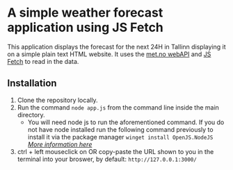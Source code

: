 # A simple weather forecast application using JS Fetch

This application displays the forecast for the next 24H in Tallinn displaying it on a simple plain text HTML website. It uses the [met.no webAPI](https://api.met.no/weatherapi/locationforecast/2.0/documentation) and [JS Fetch](https://developer.mozilla.org/en-US/docs/Web/API/Fetch_API/Using_Fetch) to read in the data.

## Installation
1. Clone the repository locally.
2. Run the command `node app.js` from the command line inside the main directory.
    - You will need node js to run the aforementioned command. If you do not have node installed run the following command previously to install it via the package manager `winget install OpenJS.NodeJS` *[More information here](https://nodejs.org/en/download/package-manager/#windows-1)*
3. ctrl + left mouseclick on OR copy-paste the URL shown to you in the terminal into your broswer, by default: `http://127.0.0.1:3000/`